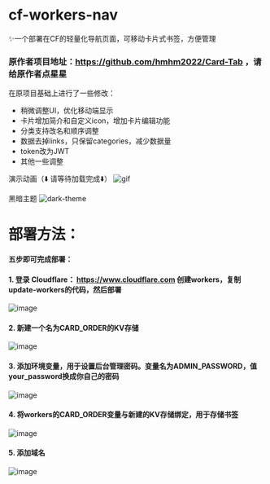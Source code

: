 # cf-workers-nav
✨一个部署在CF的轻量化导航页面，可移动卡片式书签，方便管理
### 原作者项目地址：https://github.com/hmhm2022/Card-Tab ，请给原作者点星星

在原项目基础上进行了一些修改：
- 稍微调整UI，优化移动端显示
- 卡片增加简介和自定义icon，增加卡片编辑功能
- 分类支持改名和顺序调整
- 数据去掉links，只保留categories，减少数据量
- token改为JWT
- 其他一些调整

演示动画（⬇️ 请等待加载完成⬇️）
![gif](https://github.com/user-attachments/assets/6d46222a-8069-44c0-9a08-35cdabde4005)


黑暗主题
![dark-theme](https://github.com/user-attachments/assets/6fa53828-cb7c-461e-8ad9-98401d860799)

# 部署方法：
#### 五步即可完成部署：
#### 1. 登录 Cloudflare：  https://www.cloudflare.com  创建workers，复制update-workers的代码，然后部署
![image](https://github.com/user-attachments/assets/c067105b-91ee-43d5-90a9-806e5de5fe16)

#### 2. 新建一个名为CARD_ORDER的KV存储
![image](https://github.com/user-attachments/assets/706a7735-b47a-4f66-bdb4-827c38be692b)

#### 3. 添加环境变量，用于设置后台管理密码。变量名为ADMIN_PASSWORD，值your_password换成你自己的密码
![image](https://github.com/user-attachments/assets/532dcb8f-dc30-4ca9-aac9-21ef546bf367)

#### 4. 将workers的CARD_ORDER变量与新建的KV存储绑定，用于存储书签
![image](https://github.com/user-attachments/assets/9b166809-5b1e-451e-be99-253f6e60be54)

#### 5. 添加域名
![image](https://github.com/user-attachments/assets/4f23eab6-e94c-49b1-9198-3c8e05dffa8a)
